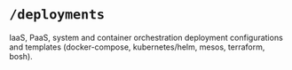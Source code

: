 # `/deployments`

IaaS, PaaS, system and container orchestration deployment configurations and templates (docker-compose, kubernetes/helm, mesos, terraform, bosh).
